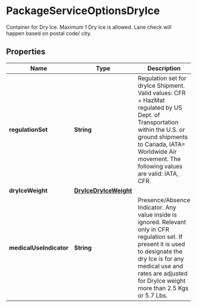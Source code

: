 

# PackageServiceOptionsDryIce

Container for Dry Ice.  Maximum 1 Dry Ice is allowed. Lane check will happen based on postal code/ city.

## Properties

| Name | Type | Description | Notes |
|------------ | ------------- | ------------- | -------------|
|**regulationSet** | **String** | Regulation set for dryIce Shipment. Valid values: CFR &#x3D; HazMat regulated by US Dept. of Transportation within the U.S. or ground shipments to Canada, IATA&#x3D; Worldwide Air movement.  The following values are valid: IATA, CFR. |  |
|**dryIceWeight** | [**DryIceDryIceWeight**](DryIceDryIceWeight.md) |  |  |
|**medicalUseIndicator** | **String** | Presence/Absence Indicator. Any value inside is ignored. Relevant only in CFR regulation set. If present it is used to designate the dry Ice is for any medical use and rates are adjusted for DryIce weight more than 2.5 Kgs or 5.7 Lbs. |  [optional] |



